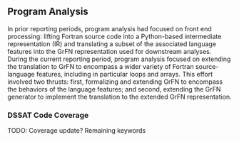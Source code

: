 ## Program Analysis

In prior reporting periods, program analysis had focused on front end processing: lifting Fortran source code into a Python-based intermediate representation (IR) and translating a subset of the associated language features into the GrFN representation used for downstream analyses.  During the current reporting period, program analysis focused on extending the translation to GrFN to encompass a wider variety of Fortran source-language features, including in particular loops and arrays.  This effort involved two thrusts: first, formalizing and extending GrFN to encompass the behaviors of the language features; and second, extending the GrFN generator to implement the translation to the extended GrFN representation.



### DSSAT Code Coverage

TODO: Coverage update?
Remaining keywords
